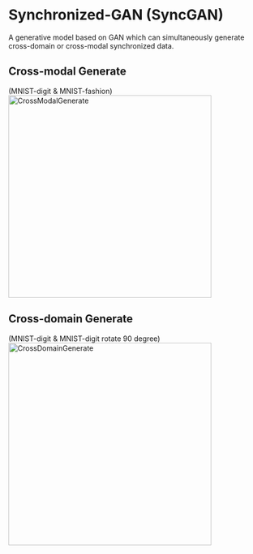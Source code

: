 # Synchronized-GAN (SyncGAN)
A generative model based on GAN which can simultaneously generate cross-domain or cross-modal synchronized data.

## Cross-modal Generate  
(MNIST-digit & MNIST-fashion)<br>
<img src="https://github.com/jerrywiston/SyncGAN/blob/master/fig/CrossModal_result.png" 
width = "400" alt="CrossModalGenerate" align=center />

## Cross-domain Generate
(MNIST-digit & MNIST-digit rotate 90 degree)<br>
<img src="https://github.com/jerrywiston/SyncGAN/blob/master/fig/CrossDomain_result.png" 
width = "400" alt="CrossDomainGenerate" align=center />
